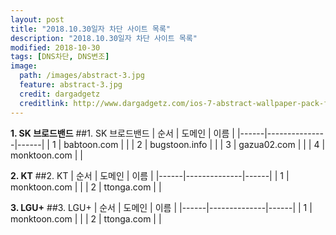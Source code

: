 ```yaml
---
layout: post
title: "2018.10.30일자 차단 사이트 목록"
description: "2018.10.30일자 차단 사이트 목록"
modified: 2018-10-30
tags: [DNS차단, DNS변조]
image:
  path: /images/abstract-3.jpg
  feature: abstract-3.jpg
  credit: dargadgetz
  creditlink: http://www.dargadgetz.com/ios-7-abstract-wallpaper-pack-for-iphone-5-and-ipod-touch-retina/
---
```


**1. SK 브로드밴드**
##1. SK 브로드밴드
| 순서 | 도메인        | 이름 |
|------|---------------|------|
| 1    | babtoon.com   |      |
| 2    | bugstoon.info |      |
| 3    | gazua02.com   |      |
| 4    | monktoon.com  |      |

**2. KT**
##2. KT
| 순서 | 도메인       | 이름 |
|------|--------------|------|
| 1    | monktoon.com |      |
| 2    | ttonga.com   |      |

**3. LGU+**
##3. LGU+
| 순서 | 도메인       | 이름 |
|------|--------------|------|
| 1    | monktoon.com |      |
| 2    | ttonga.com   |      |
